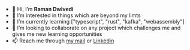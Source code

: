 - 👋 Hi, I’m <b>Raman Dwivedi</b>
- 👀 I’m interested in things which are beyond my limts
- 🌱 I’m currently learning ["typescript", "rust", "kafka", "webassembly"]
- 💞️ I’m looking to collaborate on any project which challenges me and gives me new learning opportunities
- 📫 Reach me through <a href="mailto:ramandwivedi20@protonmail.com">my mail</a> or <a href="https://linkedin.com/in/raman20">Linkedin</a>

<!---
raman20/raman20 is a ✨ special ✨ repository because its `README.md` (this file) appears on your GitHub profile.
You can click the Preview link to take a look at your changes.
--->
